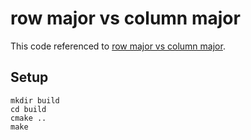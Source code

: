 # row major vs column major

This code referenced to [row major vs column major](https://leimao.github.io/blog/Row-Major-VS-Column-Major/).

## Setup

```
mkdir build
cd build
cmake ..
make
```
